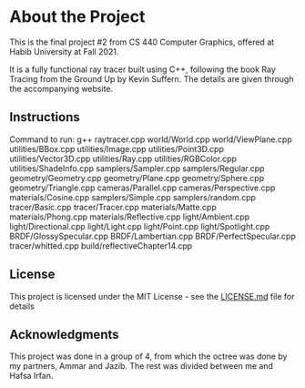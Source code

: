 # About the Project

This is the final project #2 from CS 440 Computer Graphics, offered at Habib University at Fall 2021.

It is a fully functional ray tracer built using C++, following the book Ray Tracing from the Ground Up by Kevin Suffern. The details are given through the accompanying website. 

## Instructions

Command to run: g++ raytracer.cpp world/World.cpp world/ViewPlane.cpp utilities/BBox.cpp utilities/Image.cpp utilities/Point3D.cpp utilities/Vector3D.cpp utilities/Ray.cpp utilities/RGBColor.cpp utilities/ShadeInfo.cpp samplers/Sampler.cpp samplers/Regular.cpp geometry/Geometry.cpp geometry/Plane.cpp geometry/Sphere.cpp geometry/Triangle.cpp cameras/Parallel.cpp cameras/Perspective.cpp materials/Cosine.cpp samplers/Simple.cpp samplers/random.cpp tracer/Basic.cpp tracer/Tracer.cpp materials/Matte.cpp materials/Phong.cpp materials/Reflective.cpp light/Ambient.cpp light/Directional.cpp light/Light.cpp light/Point.cpp light/Spotlight.cpp BRDF/GlossySpecular.cpp BRDF/Lambertian.cpp BRDF/PerfectSpecular.cpp tracer/whitted.cpp build/reflectiveChapter14.cpp

## License

This project is licensed under the MIT License - see the [LICENSE.md](LICENSE.md) file for details

## Acknowledgments

This project was done in a group of 4, from which the octree was done by my partners, Ammar and Jazib. The rest was divided between me and Hafsa Irfan.
